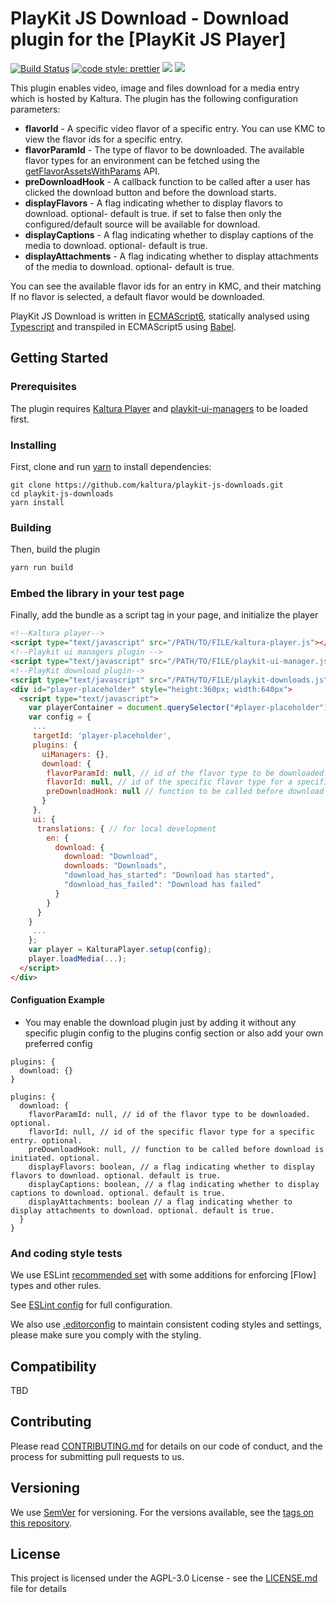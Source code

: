 # PlayKit JS Download - Download plugin for the [PlayKit JS Player]

[![Build Status](https://github.com/kaltura/playkit-js-downloads/actions/workflows/run_canary.yaml/badge.svg)](https://github.com/kaltura/playkit-js-downloads/actions/workflows/run_canary_full_flow.yaml)
[![code style: prettier](https://img.shields.io/badge/code_style-prettier-ff69b4.svg?style=flat-square)](https://github.com/prettier/prettier)
[![](https://img.shields.io/npm/v/@playkit-js/playkit-js-downloads/latest.svg)](https://www.npmjs.com/package/@playkit-js/playkit-js-downloads)
[![](https://img.shields.io/npm/v/@playkit-js/playkit-js-downloads/canary.svg)](https://www.npmjs.com/package/@playkit-js/playkit-js-downloads/v/canary)

This plugin enables video, image and files download for a media entry which is hosted by Kaltura.
The plugin has the following configuration parameters:
- **flavorId** - A specific video flavor of a specific entry. You can use KMC to view the flavor ids for a specific entry. 
- **flavorParamId** - The type of flavor to be downloaded. The available flavor types for an environment can be fetched using the [getFlavorAssetsWithParams] API.
- **preDownloadHook** - A callback function to be called after a user has clicked the download button and before the download starts.
- **displayFlavors** - A flag indicating whether to display flavors to download. optional- default is true. if set to false then only the configured/default source will be available for download.
- **displayCaptions** - A flag indicating whether to display captions of the media to download. optional- default is true. 
- **displayAttachments** - A flag indicating whether to display attachments of the media to download. optional- default is true.


[getFlavorAssetsWithParams]: https://developer.kaltura.com/api-docs/service/flavorAsset/action/getFlavorAssetsWithParams

You can see the available flavor ids for an entry in KMC, and their matching 
If no flavor is selected, a default flavor would be downloaded.

PlayKit JS Download is written in [ECMAScript6], statically analysed using [Typescript] and transpiled in ECMAScript5 using [Babel].

[typescript]: https://www.typescriptlang.org/
[ecmascript6]: https://github.com/ericdouglas/ES6-Learning#articles--tutorials
[babel]: https://babeljs.io

## Getting Started

### Prerequisites

The plugin requires [Kaltura Player] and [playkit-ui-managers] to be loaded first.

[kaltura player]: https://github.com/kaltura/kaltura-player-js
[playkit-ui-managers]: https://github.com/kaltura/playkit-js-ui-managers

### Installing

First, clone and run [yarn] to install dependencies:

[yarn]: https://yarnpkg.com/lang/en/

```
git clone https://github.com/kaltura/playkit-js-downloads.git
cd playkit-js-downloads
yarn install
```

### Building

Then, build the plugin

```javascript
yarn run build
```

### Embed the library in your test page

Finally, add the bundle as a script tag in your page, and initialize the player

```html
<!--Kaltura player-->
<script type="text/javascript" src="/PATH/TO/FILE/kaltura-player.js"></script>
<!--Playkit ui managers plugin -->
<script type="text/javascript" src="/PATH/TO/FILE/playkit-ui-manager.js"></script>
<!--PlayKit download plugin-->
<script type="text/javascript" src="/PATH/TO/FILE/playkit-downloads.js"></script>
<div id="player-placeholder" style="height:360px; width:640px">
  <script type="text/javascript">
    var playerContainer = document.querySelector("#player-placeholder");
    var config = {
     ...
     targetId: 'player-placeholder',
     plugins: {
       uiManagers: {},
       download: {
        flavorParamId: null, // id of the flavor type to be downloaded. optional.
        flavorId: null, // id of the specific flavor type for a specific entry. optional.
        preDownloadHook: null // function to be called before download is initiated. optional.
       }
     },
     ui: {
      translations: { // for local development
        en: {
          download: {
            download: "Download",
            downloads: "Downloads",
            "download_has_started": "Download has started",
            "download_has_failed": "Download has failed"
          }
        }
      }
    }
     ...
    };
    var player = KalturaPlayer.setup(config);
    player.loadMedia(...);
  </script>
</div>
```

#### Configuation Example

* You may enable the download plugin just by adding it without any specific plugin config to the plugins config section or also add your own preferred config

```
plugins: {
  download: {}
}
```

```
plugins: {
  download: {
    flavorParamId: null, // id of the flavor type to be downloaded. optional.
    flavorId: null, // id of the specific flavor type for a specific entry. optional.
    preDownloadHook: null, // function to be called before download is initiated. optional.
    displayFlavors: boolean, // a flag indicating whether to display flavors to download. optional. default is true.
    displayCaptions: boolean, // a flag indicating whether to display captions to download. optional. default is true.
    displayAttachments: boolean // a flag indicating whether to display attachments to download. optional. default is true.
  }
}
```

### And coding style tests

We use ESLint [recommended set](http://eslint.org/docs/rules/) with some additions for enforcing [Flow] types and other rules.

See [ESLint config](.eslintrc.json) for full configuration.

We also use [.editorconfig](.editorconfig) to maintain consistent coding styles and settings, please make sure you comply with the styling.

## Compatibility

TBD

## Contributing

Please read [CONTRIBUTING.md](https://gist.github.com/PurpleBooth/b24679402957c63ec426) for details on our code of conduct, and the process for submitting pull requests to us.

## Versioning

We use [SemVer](http://semver.org/) for versioning. For the versions available, see the [tags on this repository](https://github.com/kaltura/playkit-js-download/tags).

## License

This project is licensed under the AGPL-3.0 License - see the [LICENSE.md](LICENSE.md) file for details
